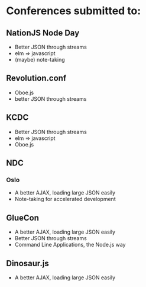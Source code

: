 # Conferences submitted to:

## NationJS Node Day
- Better JSON through streams
- elm => javascript
- (maybe) note-taking

## Revolution.conf
- Oboe.js
- better JSON through streams

## KCDC
- Better JSON through streams
- elm => javascript
- Oboe.js

## NDC
### Oslo
- A better AJAX, loading large JSON easily
- Note-taking for accelerated development

## GlueCon
- A better AJAX, loading large JSON easily
- Better JSON through streams
- Command Line Applications, the Node.js way

## Dinosaur.js
- A better AJAX, loading large JSON easily
